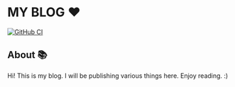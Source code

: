 # MY BLOG :heart:

[![GitHub CI](https://github.com/anwannpaul/anwannpaul.github.io/actions/workflows/jekyll.yml/badge.svg)](https://github.com/anwannpaul/anwannpaul.github.io/actions)

## About :books:

Hi! This is my blog. I will be publishing various things here. Enjoy reading. :)
